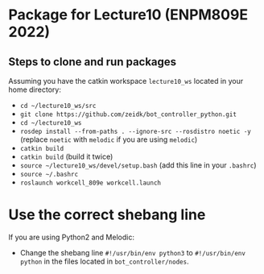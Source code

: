
# Package for Lecture10 (ENPM809E 2022)

## Steps to clone and run packages

Assuming you have the catkin workspace `lecture10_ws` located in your home directory:
- `cd ~/lecture10_ws/src`
- `git clone https://github.com/zeidk/bot_controller_python.git`
- `cd ~/lecture10_ws`
- `rosdep install --from-paths . --ignore-src --rosdistro noetic -y` (replace `noetic` with `melodic` if you are using `melodic`)
- `catkin build`
- `catkin build` (build it twice)
- `source ~/lecture10_ws/devel/setup.bash` (add this line in your `.bashrc`)
- `source ~/.bashrc`
- `roslaunch workcell_809e workcell.launch`

# Use the correct shebang line

If you are using Python2 and Melodic:
- Change the shebang line `#!/usr/bin/env python3` to `#!/usr/bin/env python` in the files located in `bot_controller/nodes`.
